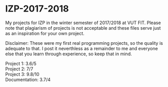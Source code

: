 # IZP-2017-2018

My projects for IZP in the winter semester of 2017/2018 at VUT FIT. Please note that plagiarism of projects is not acceptable and these files serve just as an inspiration for your own project.

Disclaimer: These were my first real programming projects, so the quality is adequate to that. I post it neverthless as a remainder to me and everyone else that you learn through experience, so keep that in mind.

Project 1: 3.6/5<br>
Project 2: 7/7<br>
Project 3: 9.8/10<br>
Documentation: 3.7/4
